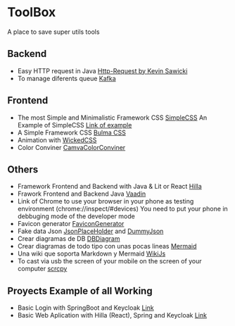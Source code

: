 # ToolBox
A place to save super utils tools

## Backend
- Easy HTTP request in Java [Http-Request by Kevin Sawicki](https://github.com/kevinsawicki/http-request)
- To manage diferents queue [Kafka](https://kafka.apache.org/quickstart) 
  
## Frontend
- The most Simple and Minimalistic Framework CSS [SimpleCSS](https://simplecss.org/) An Example of SimpleCSS [Link of example](https://cdn.simplecss.org/)
- A Simple Framework CSS [Bulma CSS](https://bulma.io/)
- Animation with [WickedCSS](https://kristofferandreasen.github.io/wickedCSS/)
- Color Conviner [CamvaColorConviner](https://www.canva.com/colors/color-wheel/)

## Others
- Framework Frontend and Backend with Java & Lit or React [Hilla](https://hilla.dev/)
- Frawork Frontend and Backend Java [Vaadin](https://vaadin.com/)
- Link of Chrome to use your browser in your phone as testing environment (chrome://inspect/#devices)
    You need to put your phone in debbuging mode of the developer mode
- Favicon generator [FaviconGenerator](https://www.favicon-generator.org/)
- Fake data Json [JsonPlaceHolder](https://jsonplaceholder.typicode.com/) and [DummyJson](https://dummyjson.com/)
- Crear diagramas de DB [DBDiagram](https://dbdiagram.io/)
- Crear diagramas de todo tipo con unas pocas lineas [Mermaid](https://mermaid.live/)
- Una wiki que soporta Markdown y Mermaid [WikiJs](https://js.wiki/)
- To cast via usb the screen of your mobile on the screen of your computer [scrcpy](https://github.com/Genymobile/scrcpy) 

## Proyects Example of all Working
- Basic Login with SpringBoot and Keycloak [Link](https://github.com/alanbarrientos/Login-Springboot-Keycloak)
- Basic Web Aplication with Hilla (React), Spring and Keycloak [Link](https://github.com/alanbarrientos/Hilla-React-Keycloak)

